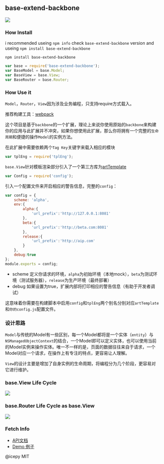 ## base-extend-backbone

![](https://travis-ci.org/sapling-team/base-extend-backbone.svg?branch=master)

### How Install 

i recommended useing `npm info` check `base-extend-backbone` version and useing `npm install base-extend-backbone`

    npm install base-extend-backbone

```JavaScript
var base = require('base-extend-backbone');
var BaseModel = base.Model;
var BaseView = base.View;
var BaseRouter = base.Router;
```

### How Use it

`Model`，`Router`，`View`因为涉及业务编程，只支持require方式载入。

推荐构建工具：[webpack](https://webpack.github.io/)

这个项目是基于`backbone`的一个扩展，理论上来说你使用原始的`backbone`来构建你的应用与此扩展并不冲突，如果你想使用此扩展，那么你将拥有一个完整的`生命周期`和便捷的操作`Model`的实例方法。

在此扩展中需要依赖两个`Tag Key`关键字来载入相应的模块

```JavaScript
var tplEng = require('tplEng');
```

`base.View`针对模板渲染部分引入了一个第三方库为[artTemplate](https://github.com/aui/artTemplate)

```JavaScript
var Config = require('config');
```

引入一个配置文件来开启相应的警告信息，完整的`config`：

```JavaScript
var config = {
    scheme: 'alpha',
    env:{
        alpha:{
            'url_prefix':'http://127.0.0.1:8081'
        },
        beta:{
            'url_prefix':'http://beta.com:8081'
        },
        release:{
            'url_prefix':'http://aip.com'
        }
    },
    debug:true
};
module.exports = config;
```

- scheme 定义你请求的环境，`alpha`为初始环境（本地mock），`beta`为测试环境（测试服务器），`release`为生产环境（最终部署）
- debug 如果设置为true，扩展内部将打印相应的警告信息（有助于开发者调试）

这意味着你需要在构建脚本中启用`config`和`tplEng`两个别名分别对应`artTemplate`和`你的config.js`配置文件。

### 设计思路

`Model`与传统的Model有一些区别，每一个Model都将是一个实体（`entity`）与`NSManagedObjectContext`的结合，一个Model即可以定义实体，也可以使用当前的Model实例来操作实体。唯一不一样的是，页面的数据往往来自于请求，一个Model对应一个请求，在操作上有专注的特点，更容易让人理解。

`View`的设计主要是增加了自身实例的生命周期，将编程分为几个阶段，更容易对它进行维护。

### base.View Life Cycle

![](https://raw.githubusercontent.com/sapling-team/base-extend-backbone/master/img/BaseView%20Life%20Cycle.png)

### base.Router Life Cycle as base.View

![](https://raw.githubusercontent.com/sapling-team/base-extend-backbone/master/img/BaseRouter%20Life%20Cycle%20as%20BaseView.png)

### Fetch Info

- [API文档](https://github.com/sapling-team/base-extend-backbone/blob/master/doc/api.md)
- [Demo 例子](https://github.com/sapling-team/base-extend-backbone/blob/master/doc/fn.md)

@icepy MIT